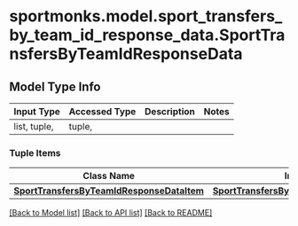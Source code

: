 # sportmonks.model.sport_transfers_by_team_id_response_data.SportTransfersByTeamIdResponseData

## Model Type Info
Input Type | Accessed Type | Description | Notes
------------ | ------------- | ------------- | -------------
list, tuple,  | tuple,  |  | 

### Tuple Items
Class Name | Input Type | Accessed Type | Description | Notes
------------- | ------------- | ------------- | ------------- | -------------
[**SportTransfersByTeamIdResponseDataItem**](SportTransfersByTeamIdResponseDataItem.md) | [**SportTransfersByTeamIdResponseDataItem**](SportTransfersByTeamIdResponseDataItem.md) | [**SportTransfersByTeamIdResponseDataItem**](SportTransfersByTeamIdResponseDataItem.md) |  | 

[[Back to Model list]](../../README.md#documentation-for-models) [[Back to API list]](../../README.md#documentation-for-api-endpoints) [[Back to README]](../../README.md)

